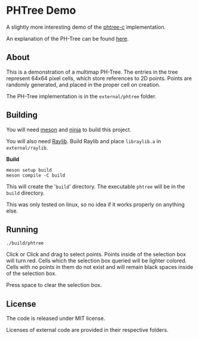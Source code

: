 # PHTree Demo

A slightly more interesting demo of the [phtree-c](https://github.com/DDexxeDD/phtree-c) implementation.

An explanation of the PH-Tree can be found [here](https://tzaeschke.github.io/phtree-site/).


## About

This is a demonstration of a multimap PH-Tree.  The entries in the tree represent 64x64 pixel cells, which store references to 2D points.  Points are randomly generated, and placed in the proper cell on creation.

The PH-Tree implementation is in the `external/phtree` folder.


## Building

You will need [meson](https://mesonbuild.com/Getting-meson.html) and [ninja](https://ninja-build.org/) to build this project.

You will also need [Raylib](https://github.com/raysan5/raylib).  Build Raylib and place `libraylib.a` in `external/raylib`.

**Build**

```
meson setup build
meson compile -C build
```

This will create the '`build`' directory.
The executable `phtree` will be in the `build` directory.

This was only tested on linux, so no idea if it works properly on anything else.


## Running

```
./build/phtree
```

Click or Click and drag to select points.  Points inside of the selection box will turn red.  Cells which the selection box queried will be lighter colored.  Cells with no points in them do not exist and will remain black spaces inside of the selection box.

Press space to clear the selection box.


## License

The code is released under MIT license.

Licenses of external code are provided in their respective folders.
